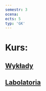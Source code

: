 ```yaml
---
semestr: 3
ocena: 
ects: 5
typ: 'GK'
---
```


# Kurs:
## [Wykłady](/Notatki/Semestr%203/Podstawy%20przetwarzania%20sygnałów/Wykłady/Wykłady.md)
## [Labolatoria](/Notatki/Semestr%203/Podstawy%20przetwarzania%20sygnałów/Labolatoria/Labolatoria.md)